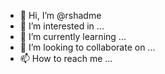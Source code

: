 - 👋 Hi, I’m @rshadme
- 👀 I’m interested in ...
- 🌱 I’m currently learning ...
- 💞️ I’m looking to collaborate on ...
- 📫 How to reach me ...

<!---
rshadme/rshadme is a ✨ special ✨ repository because its `README.md` (this file) appears on your GitHub profile.
You can click the Preview link to take a look at your changes.
--->
